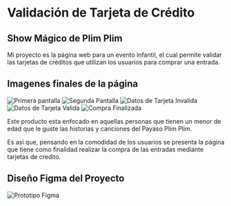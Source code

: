 # Validación de Tarjeta de Crédito

## Show Mágico de Plim Plim

Mi proyecto es la página web para un evento infantil, el cual permite validar las tarjetas de créditos que utilizan los usuarios para comprar una entrada.

## Imagenes finales  de la página

![Primera pantalla](/images/pantalla-principal.png)
![Segunda Pantalla](/images/pasarela-pago.png)
![Datos de Tarjeta Invalida](/images/dato-invalido.png)
![Datos de Tarjeta Valida](/images/dato-valido.png)
![Compra Finalizada](/images/ticket-comprado.png)

Este producto esta enfocado en aquellas personas que tienen un menor de edad que le guste las historias y canciones del Payaso Plim Plim.
 
Es asi que, pensando en la comodidad de los usuarios se presenta la página que tiene como finalidad realizar la compra de las entradas mediante tarjetas de credito.

## Diseño Figma del Proyecto

![Prototipo Figma](/images/Prototipo-Figma.png)
